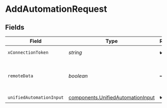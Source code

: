 # AddAutomationRequest


## Fields

| Field                                                                                  | Type                                                                                   | Required                                                                               | Description                                                                            |
| -------------------------------------------------------------------------------------- | -------------------------------------------------------------------------------------- | -------------------------------------------------------------------------------------- | -------------------------------------------------------------------------------------- |
| `xConnectionToken`                                                                     | *string*                                                                               | :heavy_check_mark:                                                                     | The connection token                                                                   |
| `remoteData`                                                                           | *boolean*                                                                              | :heavy_minus_sign:                                                                     | Set to true to include data from the original Marketingautomation software.            |
| `unifiedAutomationInput`                                                               | [components.UnifiedAutomationInput](../../models/components/unifiedautomationinput.md) | :heavy_check_mark:                                                                     | N/A                                                                                    |